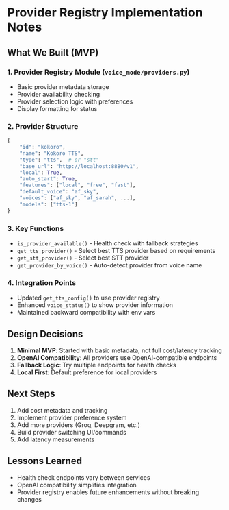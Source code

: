 # Provider Registry Implementation Notes

## What We Built (MVP)

### 1. Provider Registry Module (`voice_mode/providers.py`)
- Basic provider metadata storage
- Provider availability checking
- Provider selection logic with preferences
- Display formatting for status

### 2. Provider Structure
```python
{
    "id": "kokoro",
    "name": "Kokoro TTS",
    "type": "tts",  # or "stt"
    "base_url": "http://localhost:8880/v1",
    "local": True,
    "auto_start": True,
    "features": ["local", "free", "fast"],
    "default_voice": "af_sky",
    "voices": ["af_sky", "af_sarah", ...],
    "models": ["tts-1"]
}
```

### 3. Key Functions
- `is_provider_available()` - Health check with fallback strategies
- `get_tts_provider()` - Select best TTS provider based on requirements
- `get_stt_provider()` - Select best STT provider
- `get_provider_by_voice()` - Auto-detect provider from voice name

### 4. Integration Points
- Updated `get_tts_config()` to use provider registry
- Enhanced `voice_status()` to show provider information
- Maintained backward compatibility with env vars

## Design Decisions

1. **Minimal MVP**: Started with basic metadata, not full cost/latency tracking
2. **OpenAI Compatibility**: All providers use OpenAI-compatible endpoints
3. **Fallback Logic**: Try multiple endpoints for health checks
4. **Local First**: Default preference for local providers

## Next Steps

1. Add cost metadata and tracking
2. Implement provider preference system
3. Add more providers (Groq, Deepgram, etc.)
4. Build provider switching UI/commands
5. Add latency measurements

## Lessons Learned

- Health check endpoints vary between services
- OpenAI compatibility simplifies integration
- Provider registry enables future enhancements without breaking changes